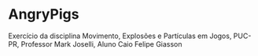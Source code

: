 # AngryPigs
Exercício da disciplina Movimento, Explosões e Partículas em Jogos, PUC-PR, Professor Mark Joselli, Aluno Caio Felipe Giasson
